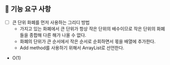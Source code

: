 ## 🚀 기능 요구 사항
* [ ] 큰 단위 화폐를 먼저 사용하는 그리디 방법
  * 가지고 있는 화폐에서 큰 단위가 항상 작은 단위의 배수이므로 작은 단위의 화폐들을 종합해 다른 해가 나올 수 없다.
  * 화폐의 단위가 큰 순서에서 작은 순서로 순회하면서 몫을 배열에 추가한다.
  * Add method를 사용하기 위해서 ArrayList로 선언한다.
* O(1)
